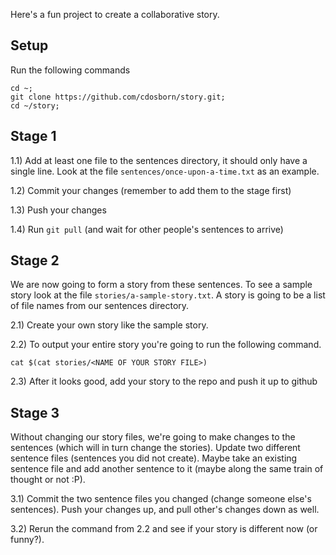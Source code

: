 Here's a fun project to create a collaborative story.

Setup
-----
Run the following commands

    cd ~;
    git clone https://github.com/cdosborn/story.git;
    cd ~/story;


Stage 1
-------
1.1) Add at least one file to the sentences directory, it should only have a
single line. Look at the file `sentences/once-upon-a-time.txt` as an
example.

1.2) Commit your changes (remember to add them to the stage first)

1.3) Push your changes

1.4) Run `git pull` (and wait for other people's sentences to arrive)

Stage 2
-------
We are now going to form a story from these sentences. To see a sample story
look at the file `stories/a-sample-story.txt`.  A story is going to be a list
of file names from our sentences directory.

2.1) Create your own story like the sample story.

2.2) To output your entire story you're going to run the following command.

    cat $(cat stories/<NAME OF YOUR STORY FILE>)

2.3) After it looks good, add your story to the repo and push it up to github

Stage 3
-------
Without changing our story files, we're going to make changes to the sentences
(which will in turn change the stories). Update two different sentence files
(sentences you did not create).  Maybe take an existing sentence file and add
another sentence to it (maybe along the same train of thought or not :P).

3.1) Commit the two sentence files you changed (change someone else's
sentences). Push your changes up, and pull other's changes down as well.

3.2) Rerun the command from 2.2 and see if your story is different now (or
funny?).


